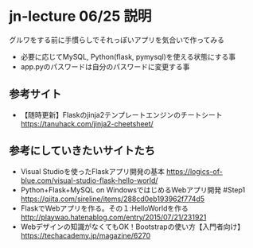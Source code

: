 # jn-lecture 06/25 説明

グルワをする前に手慣らしでそれっぽいアプリを気合いで作ってみる
* 必要に応じてMySQL, Python(flask, pymysql)を使える状態にする事
* app.pyのパスワードは自分のパスワードに変更する事

## 参考サイト
* 【随時更新】Flaskのjinja2テンプレートエンジンのチートシート
https://tanuhack.com/jinja2-cheetsheet/

## 参考にしていきたいサイトたち

* Visual Studioを使ったFlaskアプリ開発の基本
https://logics-of-blue.com/visual-studio-flask-hello-world/
* Python+Flask+MySQL on WindowsではじめるWebアプリ開発 #Step1
https://qiita.com/sireline/items/288cd0eb193962f774d5
* FlaskでWebアプリを作る。その１:HelloWorldを作る
http://playwao.hatenablog.com/entry/2015/07/21/231921
* Webデザインの知識がなくてもOK！Bootstrapの使い方【入門者向け】
https://techacademy.jp/magazine/6270
